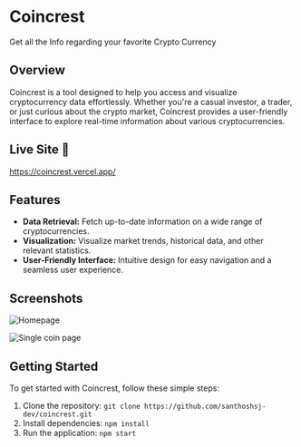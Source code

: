 # Coincrest

Get all the Info regarding your favorite Crypto Currency

## Overview

Coincrest is a tool designed to help you access and visualize cryptocurrency data effortlessly. Whether you're a casual investor, a trader, or just curious about the crypto market, Coincrest provides a user-friendly interface to explore real-time information about various cryptocurrencies.

## Live Site 🚀
https://coincrest.vercel.app/

## Features

- **Data Retrieval:** Fetch up-to-date information on a wide range of cryptocurrencies.
- **Visualization:** Visualize market trends, historical data, and other relevant statistics.
- **User-Friendly Interface:** Intuitive design for easy navigation and a seamless user experience.

## Screenshots

![Homepage](https://github.com/santhoshsj-dev/coincrest/assets/105160265/944af380-6e74-45f7-9139-12ae863add37)

![Single coin page](https://github.com/santhoshsj-dev/coincrest/assets/105160265/64a17bac-026b-494a-9bce-3afa65840ecf)

## Getting Started

To get started with Coincrest, follow these simple steps:

1. Clone the repository: `git clone https://github.com/santhoshsj-dev/coincrest.git`
2. Install dependencies: `npm install`
3. Run the application: `npm start`
